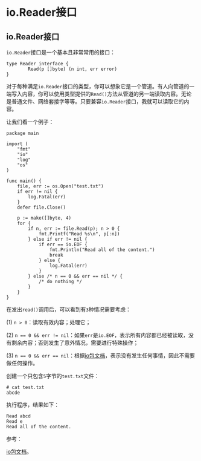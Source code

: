 # io.Reader接口

## io.Reader接口

`io.Reader`接口是一个基本且非常常用的接口：

```
type Reader interface {
        Read(p []byte) (n int, err error)
} 
```

对于每种满足`io.Reader`接口的类型，你可以想象它是一个管道。有人向管道的一端写入内容，你可以使用类型提供的`Read()`方法从管道的另一端读取内容。无论是普通文件、网络套接字等等。只要兼容`io.Reader`接口，我就可以读取它的内容。

让我们看一个例子：

```
package main

import (
    "fmt"
    "io"
    "log"
    "os"
)

func main() {
    file, err := os.Open("test.txt")
    if err != nil {
        log.Fatal(err)
    }
    defer file.Close()

    p := make([]byte, 4)
    for {
        if n, err := file.Read(p); n > 0 {
            fmt.Printf("Read %s\n", p[:n])
        } else if err != nil {
            if err == io.EOF {
                fmt.Println("Read all of the content.")
                break
            } else {
                log.Fatal(err)
            }
        } else /* n == 0 && err == nil */ {
            /* do nothing */
        }
    }
} 
```

在发出`read()`调用后，可以看到有`3`种情况需要考虑：

(1) `n > 0`：读取有效内容；处理它；

(2) `n == 0 && err != nil`：如果`err`是`io.EOF`，表示所有内容都已经被读取，没有剩余内容；否则发生了意外情况，需要进行特殊操作；

(3) `n == 0 && err == nil`：根据[io包文档](https://golang.org/pkg/io/#Reader)，表示没有发生任何事情，因此不需要做任何操作。

创建一个只包含`5`字节的`test.txt`文件：

```
# cat test.txt
abcde 
```

执行程序，结果如下：

```
Read abcd
Read e
Read all of the content. 
```

参考：

[io包文档](https://golang.org/pkg/io/#Reader)。
